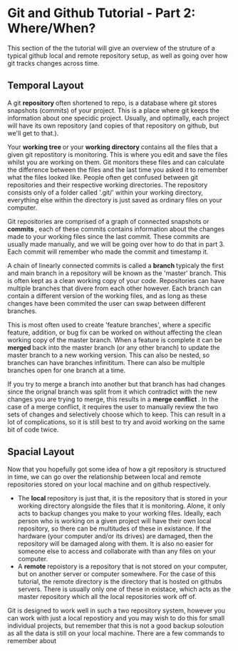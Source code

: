 <h1> Git and Github Tutorial - Part 2: Where/When? </h1>

This section of the the tutorial will give an overview of the struture of a typical github local and remote repository setup, as well as going over how git tracks changes across time.

<h2> Temporal Layout </h2>

A git <b> repository </b> often shortened to repo, is a database where git stores snapshots (commits) of your project. This is a place where git keeps the information about one specidic project. Usually, and optimally, each project will have its own repository (and copies of that repository on github, but we'll get to that.).

Your <b> working tree </b> or your <b> working directory </b> contains all the files that a given git repostitory is monitoring. This is where you edit and save the files whilst you are working on them. Git monitors these files and can calculate the difference between the files and the last time you asked it to remember what the files looked like. People often get confused between git repositories and their respective working directories. The repository consists only of a folder called '.git/' within your working directory, everything else within the directory is just saved as ordinary files on your computer.

Git repositories are comprised of a graph of connected snapshots or <b> commits </b>, each of these commits contains information about the changes made to your working files since the last commit. These commits are usually made manually, and we will be going over how to do that in part 3. Each commit will remember who made the commit and timestamp it.

A chain of linearly connected commits is called a <b> branch </b> typicaly the first and main branch in a repository will be known as the 'master' branch. This is often kept as a clean working copy of your code. Repositories can have multiple branches that divere from each other however. Each branch can contain a different version of the working files, and as long as these changes have been commited the user can swap between different branches.

This is most often used to create 'feature branches', where a specific feature, addition, or bug fix can be worked on without affecting the clean working copy of the master branch. When a feature is complete it can be <b> merged </b> back into the master branch (or any other branch) to update the master branch to a new working version. This can also be nested, so branches can have branches infinititum. There can also be multiple branches open for one branch at a time.

If you try to merge a branch into another but that branch has had changes since the orignal branch was split from it which contradict with the new changes you are trying to merge, this results in a <b> merge conflict </b>. In the case of a merge conflict, it requires the user to manually review the two sets of changes and selectively choose which to keep. This can result in a lot of complications, so it is still best to try and avoid working on the same bit of code twice.

<h2> Spacial Layout </h2>

Now that you hopefully got some idea of how a git repository is structured in time, we can go over the relationship between local and remote repositories stored on your local machine and on github respectively.

* The <b> local </b> repository is just that, it is the repository that is stored in your working directory alongside the files that it is monitoring. Alone, it only acts to backup changes you make to your working files. Ideally, each person who is working on a given project will have their own local repository, so there can be multitudes of these in existance. If the hardware (your computer and/or its drives) are damaged, then the repository will be damaged along with them. It is also no easier for someone else to access and collaborate with than any files on your computer.
* A <b> remote </b> repoistory is a repository that is not stored on your computer, but on another server or computer somewhere. For the case of this tutorial, the remote directory is the directory that is hosted on githubs servers. There is usually only one of these in existace, which acts as the master repository which all the local repositories work off of.

Git is designed to work well in such a two repository system, however you can work with just a local repostiory and you may wish to do this for small individual projects, but remember that this is not a good backup soloution as all the data is still on your local machine. There are a few commands to remember about

